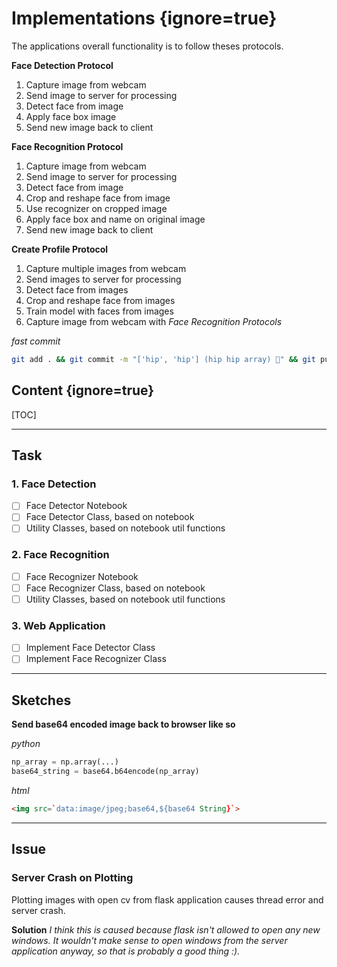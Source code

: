 <!-- created in enhanced markdown -->
# Implementations {ignore=true}
The applications overall functionality is to follow theses protocols.

**Face Detection Protocol**
1. Capture image from webcam
2. Send image to server for processing
3. Detect face from image
6. Apply face box image
7. Send new image back to client

**Face Recognition Protocol**
1. Capture image from webcam
2. Send image to server for processing
3. Detect face from image
4. Crop and reshape face from image
5. Use recognizer on cropped image
6. Apply face box and name on original image
7. Send new image back to client

**Create Profile Protocol**
1. Capture multiple images from webcam
2. Send images to server for processing
3. Detect face from images
4. Crop and reshape face from images
5. Train model with faces from images 
5. Capture image from webcam with _Face Recognition Protocols_

_fast commit_
```bash
git add . && git commit -m "['hip', 'hip'] (hip hip array) 👻" && git push
```

## Content {ignore=true}
[TOC]

___
## Task
### 1. Face Detection
- [ ] Face Detector Notebook 
- [ ] Face Detector Class, based on notebook 
- [ ] Utility Classes, based on notebook util functions

### 2. Face Recognition
- [ ] Face Recognizer Notebook 
- [ ] Face Recognizer Class, based on notebook  
- [ ] Utility Classes, based on notebook util functions

### 3. Web Application
- [ ] Implement Face Detector Class
- [ ] Implement Face Recognizer Class

___
## Sketches
**Send base64 encoded image back to browser like so**

_python_
```python
np_array = np.array(...)
base64_string = base64.b64encode(np_array)
```

_html_
```html
<img src=`data:image/jpeg;base64,${base64 String}`>
```

___
## Issue

### Server Crash on Plotting
Plotting images with open cv from flask application causes thread error and server crash.

**Solution** _I think this is caused because flask isn't allowed to open any new windows. It wouldn't make sense to open windows from the server application anyway, so that is probably a good thing :)._



